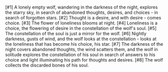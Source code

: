 [#1] A lonely empty wolf, wandering in the darkness of the night, explores the starry sky, in search of abandoned thoughts, desires, and choices - in search of forgotten stars.
[#2] Thought is a desire, and with desire - comes choice.
[#3] The flower of loneliness blooms at night.
[#4] Loneliness is a choice, the flowering of desire in the constellation of the wolf's soul.
[#5] The constellation of the soul is just a mirror for the wolf.
[#6] Nightly darkness, gusts of wind, and the wolf looks at the constellation - looks at the loneliness that has become his choice, his star.
[#7] The darkness of the night covers abandoned thoughts, the wind scatters them, and the wolf in solitude explores the constellation of his soul in search of answers to his choice and light illuminating his path for thoughts and desires.
[#8] The wolf collects the discarded bones of his soul.

